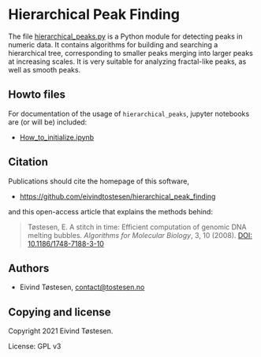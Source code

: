 # Hierarchical Peak Finding

The file [hierarchical_peaks.py](hierarchical_peaks.py) is a Python module for detecting peaks in numeric data. It contains algorithms for building and searching a hierarchical tree, corresponding to smaller peaks merging into larger peaks at increasing scales. It is very suitable for analyzing fractal-like peaks, as well as smooth peaks.


## Howto files
For documentation of the usage of `hierarchical_peaks`, jupyter notebooks are (or will be) included:
* [How_to_initialize.ipynb](How_to_initialize.ipynb)

## Citation
Publications should cite the homepage of this software,

* https://github.com/eivindtostesen/hierarchical_peak_finding

and this open-access article that explains the methods behind:

>Tøstesen, E.
>A stitch in time: Efficient computation of genomic DNA melting bubbles.
>*Algorithms for Molecular Biology*, 3, 10 (2008).
>[DOI: 10.1186/1748-7188-3-10](http://dx.doi.org/10.1186/1748-7188-3-10)


## Authors
* Eivind Tøstesen, <contact@tostesen.no>

## Copying and license
Copyright 2021 Eivind Tøstesen.

License: GPL v3
